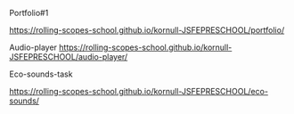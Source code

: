 
Portfolio#1

https://rolling-scopes-school.github.io/kornull-JSFEPRESCHOOL/portfolio/

Audio-player
https://rolling-scopes-school.github.io/kornull-JSFEPRESCHOOL/audio-player/

Eco-sounds-task

https://rolling-scopes-school.github.io/kornull-JSFEPRESCHOOL/eco-sounds/
